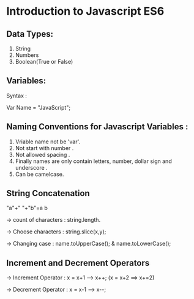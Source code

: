 # Introduction to Javascript ES6

## Data Types:

1. String
2. Numbers
3. Boolean(True or False)

## Variables:

Syntax :

Var Name = "JavaScript";

## Naming Conventions for Javascript Variables :

1. Vriable name not be 'var'.
2. Not start with number .
3. Not allowed spacing .
4. Finally names are only contain letters, number, dollar sign and underscore .
5. Can be camelcase.

## String Concatenation

"a"+" "+"b"=a b

-> count of characters : string.length.

-> Choose characters : string.slice(x,y);

-> Changing case : name.toUpperCase(); & name.toLowerCase();

## Increment and Decrement Operators


-> Increment Operator : x = x+1 --> x++; (x = x+2 ==> x+=2)


-> Decrement Operator : x = x-1 --> x--;
